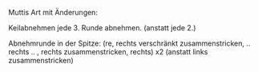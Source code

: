 Muttis Art mit Änderungen:

Keilabnehmen jede 3. Runde abnehmen. (anstatt jede 2.)

Abnehmrunde in der Spitze: (re, rechts verschränkt zusammenstricken, .. rechts .. , rechts zusammenstricken, rechts) x2 (anstatt links zusammenstricken)

